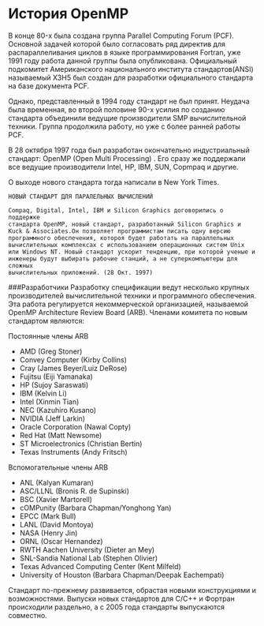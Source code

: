 # История OpenMP




В конце 80-x была создана группа Parallel Computing Forum (PCF). Основной задачей которой было согласовать ряд директив для распараллеливания циклов в языке программирования Fortran, уже 1991 году работа данной группы была опубликована. Официальный подкомитет Американского национального института стандартов(ANSI) называемый X3H5 был создан для разработки официального стандарта на базе документа PCF. 
 
Однако, представленный в 1994 году стандарт не был принят. Неудача была временная, во второй половине 90-x усилия по созданию стандарта объединили ведущие производители SMP вычислительной техники. Группа продолжила работу, но уже с более ранней работы PCF. 

В 28 октября 1997 года был разработан окончательно индустриальный стандарт: OpenMP (Open Multi Processing) . Его сразу же поддержали все ведущие производители  Intel, HP, IBM, SUN, Copmpaq и другие. 

О выходе нового стандарта тогда написали в New York Times.

```
НОВЫЙ СТАНДАРТ ДЛЯ ПАРАЛЕЛЬНЫХ ВЫЧИСЛЕНИЙ 

Compaq, Digital, Intel, IBM и Silicon Graphics договорились о поддержке
стандарта OpenMP, новый стандарт, разработанный Silicon Graphics и
Kuck & Associates.Он позволяет программистам писать одну версию
программного обеспечения, котороя будет работать на параллельных
вычислительных комплексах с использованием операционных систем Unix
или Windows NT. Новый стандарт ускорит тенденцию, при которой ученые и
инженеры будут выбирать рабочие станций, а не суперкомпьютеры для сложных
вычислительных приложений. (28 Окт. 1997)
```



###Разработчики
Разработку спецификации ведут несколько крупных производителей вычислительной техники и программного обеспечения. Эта работа регулируется некоммерческой организацией, называемой OpenMP Architecture Review Board (ARB). 
Членами комитета по новым стандартом являются:

Постоянные члены ARB
* AMD (Greg Stoner)
* Convey Computer (Kirby Collins)
* Cray (James Beyer/Luiz DeRose)
* Fujitsu (Eiji Yamanaka)
* HP (Sujoy Saraswati)
* IBM (Kelvin Li)
* Intel (Xinmin Tian)
* NEC (Kazuhiro Kusano)
* NVIDIA (Jeff Larkin)
* Oracle Corporation (Nawal Copty)
* Red Hat (Matt Newsome)
* ST Microelectronics (Christian Bertin)
* Texas Instruments (Andy Fritsch)

Вспомогательные члены ARB


* ANL (Kalyan Kumaran)
* ASC/LLNL (Bronis R. de Supinski)
* BSC (Xavier Martorell)
* cOMPunity (Barbara Chapman/Yonghong Yan)
* EPCC (Mark Bull)
* LANL (David Montoya)
* NASA (Henry Jin)
* ORNL (Oscar Hernandez)
* RWTH Aachen University (Dieter an Mey)
* SNL-Sandia National Lab (Stephen Olivier)
* Texas Advanced Computing Center (Kent Milfeld)
* University of Houston (Barbara Chapman/Deepak Eachempati)

Стандарт по-прежнему развивается, обрастая новыми конструкциями и возможностями. Выпуски новых стандартов для С/С++ и Фортран происходили раздельно, а с 2005 года стандарты выпускаются совместно.